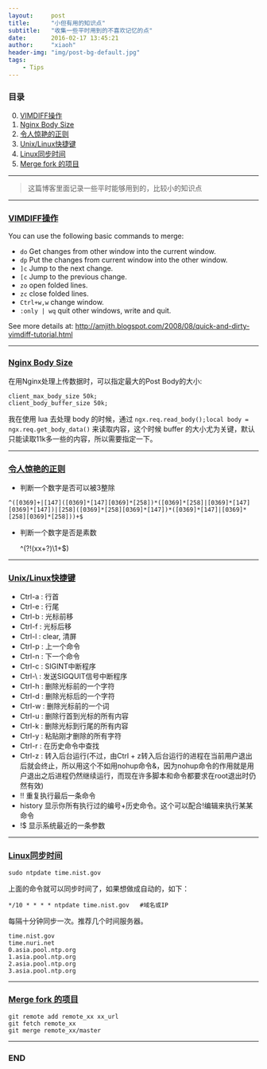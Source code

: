 ```yaml
---
layout:     post
title:      "小但有用的知识点"
subtitle:   "收集一些平时用到的不喜欢记忆的点"
date:       2016-02-17 13:45:21
author:     "xiaoh"
header-img: "img/post-bg-default.jpg"
tags:
    - Tips
---
```


### 目录

0. [VIMDIFF操作](#vimdiffvimdiff)
0. [Nginx Body Size](#nginx-body-sizengxbodysize)
0. [令人惊艳的正则](#amazingregex)
0. [Unix/Linux快捷键](#unixlinuxhotkey)
0. [Linux同步时间](#linuxlinuxntpdate)
0. [Merge fork 的项目](#merge-fork-mergefork)

---

> 这篇博客里面记录一些平时能够用到的，比较小的知识点

---

### [VIMDIFF操作](#vimdiff)

You can use the following basic commands to merge:

* `do` Get changes from other window into the current window.
* `dp` Put the changes from current window into the other window.
* `]c` Jump to the next change.
* `[c` Jump to the previous change.
* `zo` open folded lines.
* `zc` close folded lines.
* `Ctrl+w,w` change window.
* `:only | wq` quit other windows, write and quit.

See more details at: <http://amjith.blogspot.com/2008/08/quick-and-dirty-vimdiff-tutorial.html>

---

### [Nginx Body Size](#ngxbodysize)

在用Nginx处理上传数据时，可以指定最大的Post Body的大小:

    client_max_body_size 50k;
    client_body_buffer_size 50k;

我在使用 lua 去处理 body 的时候，通过 `ngx.req.read_body();local body = ngx.req.get_body_data()` 来读取内容，这个时候 buffer 的大小尤为关键，默认只能读取11k多一些的内容，所以需要指定一下。

---

### [令人惊艳的正则](#amazingregex)

* 判断一个数字是否可以被3整除

```
^([0369]+|[147]([0369]*[147][0369]*[258])*([0369]*[258]|[0369]*[147][0369]*[147])|[258]([0369]*[258][0369]*[147])*([0369]*[147]|[0369]*[258][0369]*[258]))+$
```

* 判断一个数字是否是素数

    ^(?!(xx+?)\1+$)

---

### [Unix/Linux快捷键](#hotkey)

* Ctrl-a : 行首
* Ctrl-e : 行尾
* Ctrl-b : 光标前移
* Ctrl-f : 光标后移
* Ctrl-l : clear, 清屏
* Ctrl-p : 上一个命令
* Ctrl-n : 下一个命令
* Ctrl-c : SIGINT中断程序
* Ctrl-\ : 发送SIGQUIT信号中断程序
* Ctrl-h : 删除光标前的一个字符
* Ctrl-d : 删除光标后的一个字符
* Ctrl-w : 删除光标前的一个词
* Ctrl-u : 删除行首到光标的所有内容
* Ctrl-k : 删除光标到行尾的所有内容
* Ctrl-y : 粘贴刚才删除的所有字符
* Ctrl-r : 在历史命令中查找
* Ctrl-z : 转入后台运行(不过，由Ctrl + z转入后台运行的进程在当前用户退出后就会终止，所以用这个不如用nohup命令&，因为nohup命令的作用就是用户退出之后进程仍然继续运行，而现在许多脚本和命令都要求在root退出时仍然有效)
* !!  重复执行最后一条命令
* history 显示你所有执行过的编号+历史命令。这个可以配合!编辑来执行某某命令
* !$ 显示系统最近的一条参数

---

### [Linux同步时间](#linuxntpdate)

    sudo ntpdate time.nist.gov

上面的命令就可以同步时间了，如果想做成自动的，如下：

    */10 * * * * ntpdate time.nist.gov   #域名或IP  

每隔十分钟同步一次。推荐几个时间服务器。

    time.nist.gov
    time.nuri.net
    0.asia.pool.ntp.org
    1.asia.pool.ntp.org
    2.asia.pool.ntp.org
    3.asia.pool.ntp.org

---

### [Merge fork 的项目](#mergefork)

    git remote add remote_xx xx_url
    git fetch remote_xx
    git merge remote_xx/master

---

### END


